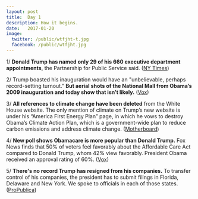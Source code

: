 ```yaml
---
layout: post
title:  Day 1 
description: How it begins.
date:   2017-01-20
image:
  twitter: /public/wtfjht-t.jpg
  facebook: /public/wtfjht.jpg
---
```



1/ **Donald Trump has named only 29 of his 660 executive department appointments**, the Partnership for Public Service said. ([NY Times](https://www.nytimes.com/2017/01/19/us/trump-cabinet-picks-inauguration.html))

2/ Trump boasted his inauguration would have an "unbelievable, perhaps record-setting turnout." **But aerial shots of the National Mall from Obama’s 2009 inauguration and today show that isn’t likely.** ([Vox](http://www.vox.com/policy-and-politics/2017/1/20/14332462/photos-crowd-trump-inauguration-vs-obama))

3/ **All references to climate change have been deleted** from the White House website. The only mention of climate on Trump’s new website is under his “America First Energy Plan” page, in which he vows to destroy Obama’s Climate Action Plan, which is a government-wide plan to reduce carbon emissions and address climate change. ([Motherboard](http://motherboard.vice.com/read/all-references-to-climate-change-have-been-deleted-from-the-white-house-website))

4/ **New poll shows Obamacare is more popular than Donald Trump.** Fox News finds that 50% of voters feel favorably about the Affordable Care Act compared to Donald Trump, whom 42% view favorably. President Obama received an approval rating of 60%. ([Vox](http://www.vox.com/policy-and-politics/2017/1/20/14335268/obamacare-more-popular-than-trump-poll))

5/ **There's no record Trump has resigned from his companies.** To transfer control of his companies, the president has to submit filings in Florida, Delaware and New York. We spoke to officials in each of those states. ([ProPublica](https://www.propublica.org/article/trump-promised-to-resign-from-his-companies-but-no-record-hes-done-so))
